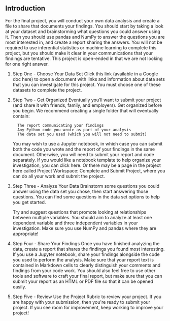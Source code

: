 ## Introduction
For the final project, you will conduct your own data analysis and create a file to share that documents your findings. You should start by taking a look at your dataset and brainstorming what questions you could answer using it. Then you should use pandas and NumPy to answer the questions you are most interested in, and create a report sharing the answers. You will not be required to use inferential statistics or machine learning to complete this project, but you should make it clear in your communications that your findings are tentative. This project is open-ended in that we are not looking for one right answer.

1. Step One - Choose Your Data Set
   Click this link (available in a Google doc here) to open a document with links and information about data sets that you can investigate for this project. You must choose one of these datasets to complete the project.

2. Step Two - Get Organized
   Eventually you’ll want to submit your project (and share it with friends, family, and employers). Get organized before you begin. We recommend creating a single folder that will eventually contain:

         The report communicating your findings
         Any Python code you wrote as part of your analysis
         The data set you used (which you will not need to submit)
     
   You may wish to use a Jupyter notebook, in which case you can submit both the code you wrote and the report of your findings in the same document. Otherwise, you will need to submit your report and code separately. If you would like a notebook template to help organize your investigation, you can click here. Or there may be a page in the project here called Project Workspace: Complete and Submit Project, where you can do all your work and submit the project.

3. Step Three - Analyze Your Data
   Brainstorm some questions you could answer using the data set you chose, then start answering those questions. You can find some questions in the data set options to help you get started.

   Try and suggest questions that promote looking at relationships between multiple variables. You should aim to analyze at least one dependent variable and three independent variables in your investigation. Make sure you use NumPy and pandas where they are appropriate!

4. Step Four - Share Your Findings
  Once you have finished analyzing the data, create a report that shares the findings you found most interesting. If you use a Jupyter notebook, share your findings alongside the code you used to perform the analysis. Make sure that your report text is contained in Markdown cells to clearly distinguish your comments and findings from your code work. You should also feel free to use other tools and software to craft your final report, but make sure that you can submit your report as an HTML or PDF file so that it can be opened easily.

5. Step Five - Review
  Use the Project Rubric to review your project. If you are happy with your submission, then you're ready to submit your project. If you see room for improvement, keep working to improve your project!
